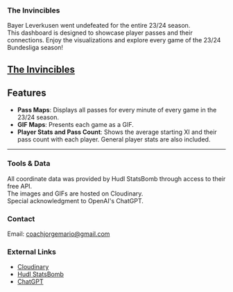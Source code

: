 ### The Invincibles 
Bayer Leverkusen went undefeated for the entire 23/24 season.  
This dashboard is designed to showcase player passes and their connections.
Enjoy the visualizations and explore every game of the 23/24 Bundesliga season!

[The Invincibles](https://invincibles.streamlit.app/)
---

## Features  
- **Pass Maps**: Displays all passes for every minute of every game in the 23/24 season.  
- **GIF Maps**: Presents each game as a GIF.  
- **Player Stats and Pass Count**: Shows the average starting XI and their pass count with each player. General player stats are also included.

---
### Tools & Data
All coordinate data was provided by Hudl StatsBomb through access to their free API.  
The images and GIFs are hosted on Cloudinary.  
Special acknowledgment to OpenAI's ChatGPT.

### Contact
Email: [coachjorgemario@gmail.com](mailto:coachjorgemario@gmail.com)

### External Links
- [Cloudinary](https://cloudinary.com)
- [Hudl StatsBomb](https://statsbomb.com/)
- [ChatGPT](https://openai.com/chatgpt)
